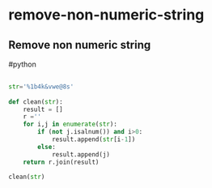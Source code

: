# remove-non-numeric-string

  
## Remove non numeric string  
  
#python  
  
```python  
  
str='%1b4k&vwe@8s'  
  
def clean(str):  
	result = []  
	r =''  
	for i,j in enumerate(str):  
		if (not j.isalnum()) and i>0:  
			result.append(str[i-1])  
		else:  
			result.append(j)  
	return r.join(result)  
  
clean(str)  
  
```